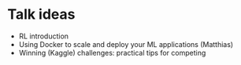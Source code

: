 # Talk ideas
* RL introduction
* Using Docker to scale and deploy your ML applications (Matthias)
* Winning (Kaggle) challenges: practical tips for competing
